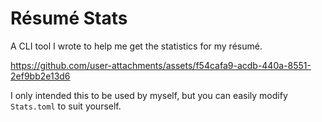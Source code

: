 # Résumé Stats

A CLI tool I wrote to help me get the statistics for my résumé.

<!-- Record a new video, since the timeline field has been added -->

https://github.com/user-attachments/assets/f54cafa9-acdb-440a-8551-2ef9bb2e13d6

I only intended this to be used by myself, but you can easily modify
`Stats.toml` to suit yourself.
